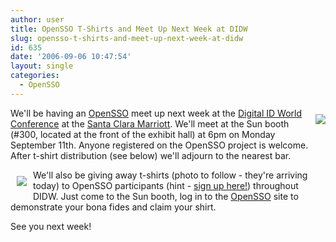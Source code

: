 ```yaml
---
author: user
title: OpenSSO T-Shirts and Meet Up Next Week at DIDW
slug: opensso-t-shirts-and-meet-up-next-week-at-didw
id: 635
date: '2006-09-06 10:47:54'
layout: single
categories:
  - OpenSSO
---
```


[<span style="margin-bottom: 10px; margin-top: 10px; float: right;">![](https://opensso.dev.java.net/images/logo.gif)</span>](https://opensso.dev.java.net/)

We'll be having an [OpenSSO](https://opensso.dev.java.net/) meet up next week at the [Digital ID World Conference](http://conference.digitalidworld.com/2006/) at the [Santa Clara Marriott](http://marriott.com/property/propertypage/SJCGA). We'll meet at the Sun booth (#300, located at the front of the exhibit hall) at 6pm on Monday September 11th. Anyone registered on the OpenSSO project is welcome. After t-shirt distribution (see below) we'll adjourn to the nearest bar.

[<span style="margin: 10px; float: left;">![](https://opensso.dev.java.net/images/getit.gif)</span>](https://opensso.dev.java.net/public/use/index.html)

We'll also be giving away t-shirts (photo to follow - they're arriving today) to OpenSSO participants (hint - [sign up here!](https://opensso.dev.java.net/servlets/ProjectMembershipRequest)) throughout DIDW. Just come to the Sun booth, log in to the [OpenSSO](https://opensso.dev.java.net/) site to demonstrate your bona fides and claim your shirt.

See you next week!